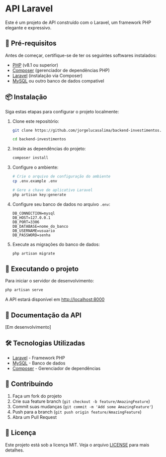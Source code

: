 # API Laravel

Este é um projeto de API construído com o Laravel, um framework PHP elegante e expressivo.

## 🚀 Pré-requisitos

Antes de começar, certifique-se de ter os seguintes softwares instalados:

- [PHP](https://www.php.net/downloads) (v8.1 ou superior)
- [Composer](https://getcomposer.org/download/) (gerenciador de dependências PHP)
- [Laravel](https://laravel.com/docs/10.x/installation) (instalação via Composer)
- [MySQL](https://www.mysql.com/downloads/) ou outro banco de dados compatível

## 📦 Instalação

Siga estas etapas para configurar o projeto localmente:

1. Clone este repositório:
   ```bash
   git clone https://github.com/jorgelucasalima/backend-investimentos.git

   cd backend-investimentos
   ```

2. Instale as dependências do projeto:
   ```bash
   composer install
   ```

3. Configure o ambiente:
   ```bash
   # Crie o arquivo de configuração do ambiente
   cp .env.example .env

   # Gere a chave de aplicativo Laravel
   php artisan key:generate
   ```

4. Configure seu banco de dados no arquivo `.env`:
   ```env
   DB_CONNECTION=mysql
   DB_HOST=127.0.0.1
   DB_PORT=3306
   DB_DATABASE=nome_do_banco
   DB_USERNAME=usuario
   DB_PASSWORD=senha
   ```

5. Execute as migrações do banco de dados:
   ```bash
   php artisan migrate
   ```

## 🚀 Executando o projeto

Para iniciar o servidor de desenvolvimento:

```bash
php artisan serve
```

A API estará disponível em [http://localhost:8000](http://localhost:8000)

## 📝 Documentação da API

[Em desenvolvimento]

## 🛠️ Tecnologias Utilizadas

- [Laravel](https://laravel.com/) - Framework PHP
- [MySQL](https://www.mysql.com/) - Banco de dados
- [Composer](https://getcomposer.org/) - Gerenciador de dependências

## 🤝 Contribuindo

1. Faça um fork do projeto
2. Crie sua feature branch (`git checkout -b feature/AmazingFeature`)
3. Commit suas mudanças (`git commit -m 'Add some AmazingFeature'`)
4. Push para a branch (`git push origin feature/AmazingFeature`)
5. Abra um Pull Request

## 📄 Licença

Este projeto está sob a licença MIT. Veja o arquivo [LICENSE](LICENSE) para mais detalhes.